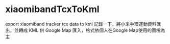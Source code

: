 # xiaomibandTcxToKml
export xiaomiband tracker tcx data to kml
記錄一下，將小米手環運動資料匯出，並轉成 KML 供 Google Map 匯入，格式依個人在Google Map使用的圖檔為主
